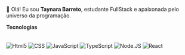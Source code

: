  👋 Olá! Eu sou **Taynara Barreto**, estudante FullStack e apaixonada pelo universo da programação.

 **Tecnologias**
<div style="display: inline_block"><br/>
   <img align="center" alt="Html5" src="
   <img src="https://img.shields.io/badge/HTML5-E34F26?style=for-the-badge&logo=html5&logoColor=white" />
 
   <img align="center" alt="CSS" src="https://img.shields.io/badge/CSS-239120?&style=for-the-badge&logo=css3&logoColor=white" />
   <img align="center" alt="JavaScript" src="https://img.shields.io/badge/JavaScript-323330?style=for-the-badge&logo=javascript&logoColor=F7DF1E" />
   <img align="center" alt="TypeScript"src="https://img.shields.io/badge/TypeScript-007ACC?style=for-the-badge&logo=typescript&logoColor=white" />
   <img align="center" alt="Node.JS" src="https://img.shields.io/badge/Node.js-43853D?style=for-the-badge&logo=node.js&logoColor=white" />
   <img align="center" alt="React" src="https://img.shields.io/badge/React-20232A?style=for-the-badge&logo=react&logoColor=61DAFB" />
  </div> 


